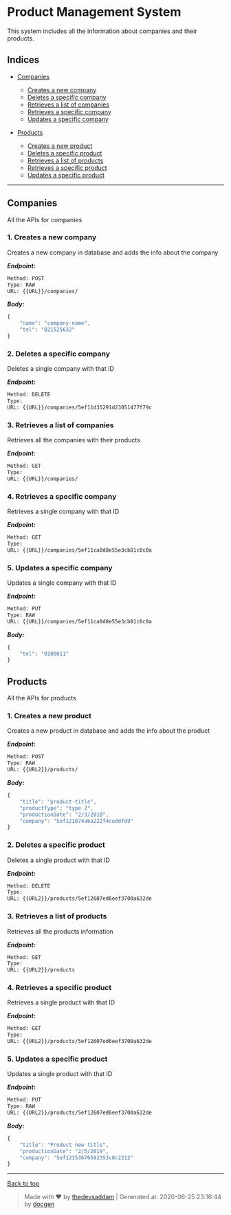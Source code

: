 
# Product Management System

This system includes all the information about companies and their products.

## Indices

* [Companies](#companies)

  * [Creates a new company](#1-creates-a-new-company)
  * [Deletes a specific company](#2-deletes-a-specific-company)
  * [Retrieves a list of companies](#3-retrieves-a-list-of-companies)
  * [Retrieves a specific company](#4-retrieves-a-specific-company)
  * [Updates a specific company](#5-updates-a-specific-company)

* [Products](#products)

  * [Creates a new product](#1-creates-a-new-product)
  * [Deletes a specific product](#2-deletes-a-specific-product)
  * [Retrieves a list of products](#3-retrieves-a-list-of-products)
  * [Retrieves a specific product](#4-retrieves-a-specific-product)
  * [Updates a specific product](#5-updates-a-specific-product)


--------


## Companies
All the APIs for companies



### 1. Creates a new company


Creates a new company in database and adds the info about the company


***Endpoint:***

```bash
Method: POST
Type: RAW
URL: {{URL}}/companies/
```



***Body:***

```js        
{
    "name": "company-name",
    "tel": "021525632"
}
```



### 2. Deletes a specific company


Deletes a single company with that ID


***Endpoint:***

```bash
Method: DELETE
Type: 
URL: {{URL}}/companies/5ef11d35291d23051477f79c
```



### 3. Retrieves a list of companies


Retrieves all the companies with their products


***Endpoint:***

```bash
Method: GET
Type: 
URL: {{URL}}/companies/
```



### 4. Retrieves a specific company


Retrieves a single company with that ID


***Endpoint:***

```bash
Method: GET
Type: 
URL: {{URL}}/companies/5ef11ca0d8e55e3cb81c0c0a
```



### 5. Updates a specific company


Updates a single company with that ID


***Endpoint:***

```bash
Method: PUT
Type: RAW
URL: {{URL}}/companies/5ef11ca0d8e55e3cb81c0c0a
```



***Body:***

```js        
{
    "tel": "0100011"
}
```



## Products
All the APIs for products



### 1. Creates a new product


Creates a new product in database and adds the info about the product


***Endpoint:***

```bash
Method: POST
Type: RAW
URL: {{URL2}}/products/
```



***Body:***

```js        
{
    "title": "product-title",
    "productType": "type 2",
    "productionDate": "2/3/2018",
    "company": "5ef121074aba222f4ceddfd9"
}
```



### 2. Deletes a specific product


Deletes a single product with that ID


***Endpoint:***

```bash
Method: DELETE
Type: 
URL: {{URL2}}/products/5ef12607ed6eef3700a632de
```



### 3. Retrieves a list of products


Retrieves all the products information


***Endpoint:***

```bash
Method: GET
Type: 
URL: {{URL2}}/products
```



### 4. Retrieves a specific product


Retrieves a single product with that ID


***Endpoint:***

```bash
Method: GET
Type: 
URL: {{URL2}}/products/5ef12607ed6eef3700a632de
```



### 5. Updates a specific product


Updates a single product with that ID


***Endpoint:***

```bash
Method: PUT
Type: RAW
URL: {{URL2}}/products/5ef12607ed6eef3700a632de
```



***Body:***

```js        
{
    "title": "Product new title",
    "productionDate": "2/5/2019",
    "company": "5ef12153676582353c8c2212"
}
```



---
[Back to top](#product-management-system)
> Made with &#9829; by [thedevsaddam](https://github.com/thedevsaddam) | Generated at: 2020-06-25 23:16:44 by [docgen](https://github.com/thedevsaddam/docgen)
